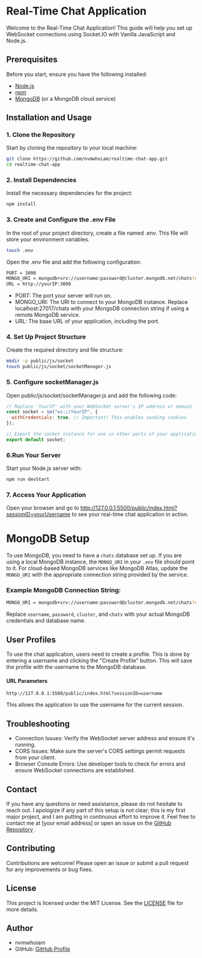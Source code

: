 # Real-Time Chat Application

Welcome to the Real-Time Chat Application! This guide will help you set up WebSocket connections using Socket.IO with Vanilla JavaScript and Node.js.

## Prerequisites

Before you start, ensure you have the following installed:

- [Node.js](https://nodejs.org/)
- [npm](https://www.npmjs.com/)
- [MongoDB](https://www.mongodb.com/try/download/community) (or a MongoDB cloud service)

## Installation and Usage

### 1. Clone the Repository

Start by cloning the repository to your local machine:

```bash
git clone https://github.com/nvmwhoiam/realtime-chat-app.git
cd realtime-chat-app
```

### 2. Install Dependencies

Install the necessary dependencies for the project:

```bash
npm install
```

### 3. Create and Configure the .env File

In the root of your project directory, create a file named .env. This file will store your environment variables.

```bash
touch .env
```

Open the .env file and add the following configuration:

```bash
PORT = 3000
MONGO_URI = mongodb+srv://username:password@cluster.mongodb.net/chats?retryWrites=true&w=majority
URL = http://yourIP:3000
```

- PORT: The port your server will run on.
- MONGO_URI: The URI to connect to your MongoDB instance. Replace localhost:27017/chats with your MongoDB connection string if using a remote MongoDB service.
- URL: The base URL of your application, including the port.

### 4. Set Up Project Structure

Create the required directory and file structure:

```bash
mkdir -p public/js/socket
touch public/js/socket/socketManager.js
```

### 5. Configure socketManager.js

Open public/js/socket/socketManager.js and add the following code:

```js
// Replace 'YourIP' with your WebSocket server's IP address or domain
const socket = io("ws://YourIP", {
  withCredentials: true, // Important! This enables sending cookies
});

// Export the socket instance for use in other parts of your application
export default socket;
```

### 6.Run Your Server

Start your Node.js server with:

```bash
npm run devStart
```

### 7. Access Your Application

Open your browser and go to http://127.0.0.1:5500/public/index.html?sessionID=yourUsername to see your real-time chat application in action.

# MongoDB Setup

To use MongoDB, you need to have a `chats` database set up. If you are using a local MongoDB instance, the `MONGO_URI` in your `.env` file should point to it. For cloud-based MongoDB services like MongoDB Atlas, update the `MONGO_URI` with the appropriate connection string provided by the service.

### Example MongoDB Connection String:

```bash
MONGO_URI = mongodb+srv://username:password@cluster.mongodb.net/chats?retryWrites=true&w=majority
```

Replace `username`, `password`, `cluster`, and `chats` with your actual MongoDB credentials and database name.

## User Profiles

To use the chat application, users need to create a profile. This is done by entering a username and clicking the "Create Profile" button. This will save the profile with the username to the MongoDB database.

#### URL Parameters

```text
http://127.0.0.1:5500/public/index.html?sessionID=username
```

This allows the application to use the username for the current session.

## Troubleshooting

- Connection Issues: Verify the WebSocket server address and ensure it's running.
- CORS Issues: Make sure the server's CORS settings permit requests from your client.
- Browser Console Errors: Use developer tools to check for errors and ensure WebSocket connections are established.

## Contact

If you have any questions or need assistance, please do not hesitate to reach out. I apologize if any part of this setup is not clear; this is my first major project, and I am putting in continuous effort to improve it. Feel free to contact me at [your email address] or open an issue on the [GitHub Repository](https://github.com/nvmwhoiam/realtime-chat-app)
.

## Contributing

Contributions are welcome! Please open an issue or submit a pull request for any improvements or bug fixes.

## License

This project is licensed under the MIT License. See the [LICENSE](LICENSE) file for more details.

## Author

- nvmwhoiam
- GitHub: [GitHub Profile](https://github.com/nvmwhoiam/)
